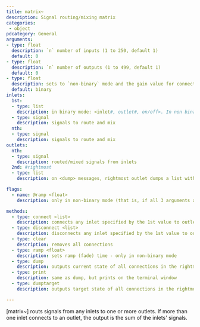 ```yaml
---
title: matrix~
description: Signal routing/mixing matrix
categories:
 - object
pdcategory: General
arguments:
- type: float
  description: `n` number of inputs (1 to 250, default 1)
  default: 0
- type: float
  description: `n` number of outputs (1 to 499, default 1)
  default: 0
- type: float
  description: sets to `non-binary` mode and the gain value for connections
  default: binary
inlets:
  1st:
  - type: list
    description: in binary mode: <inlet#, outlet#, on/off>. In non binary mode: <inlet#, outlet#, gain, ramp>
  - type: signal
    description: signals to route and mix
  nth:
  - type: signal
    description: signals to route and mix
outlets:
  nth:
  - type: signal
    description: routed/mixed signals from inlets
  2nd: #rightmost
  - type: list
    description: on <dump> messages, rightmost outlet dumps a list with all connections: <inlet#, outlet#, gain>

flags:
  - name: @ramp <float>
    description: only in non-binary mode (that is, if all 3 arguments are given, you can include a ramp value as an attribute) - default is 10 ms

methods:
  - type: connect <list>
    description: connects any inlet specified by the 1st value to outlet(s) specified by remaining value(s)
  - type: disconnect <list>
    description: disconnects any inlet specified by the 1st value to outlet(s) specified by the remaining value(s)
  - type: clear
    description: removes all connections
  - type: ramp <float>
    description: sets ramp (fade) time - only in non-binary mode
  - type: dump
    description: outputs current state of all connections in the rightmost outlet a list: <inlet#, outlet#, gain>
  - type: print
    description: same as dump, but prints on the terminal window
  - type: dumptarget
    description: outputs target state of all connections in the rightmost outlet a list: <inlet#, outlet#, gain>

---
```


[matrix~] routs signals from any inlets to one or more outlets. If more than one inlet connects to an outlet, the output is the sum of the inlets' signals.

